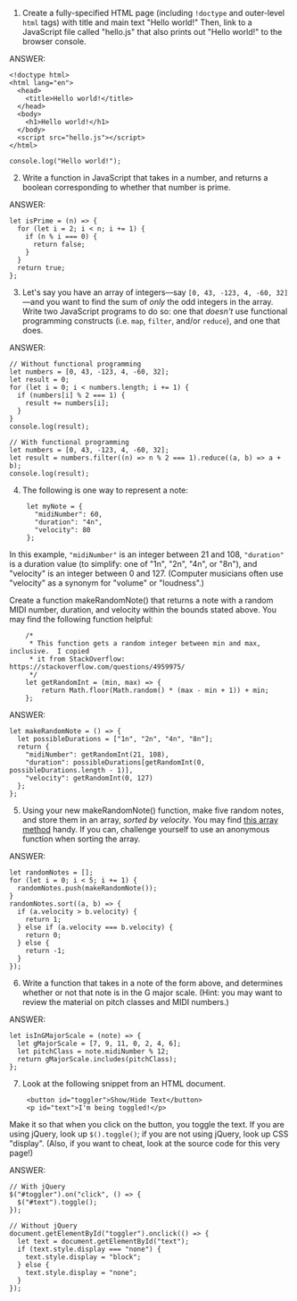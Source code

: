 1. Create a fully-specified HTML page (including `!doctype` and outer-level
   `html` tags) with title and main text "Hello world!"  Then, link to a
   JavaScript file called "hello.js" that also prints out "Hello world!" to the
   browser console.

ANSWER:

    <!doctype html>
    <html lang="en">
      <head>
        <title>Hello world!</title>
      </head>
      <body>
        <h1>Hello world!</h1>
      </body>
      <script src="hello.js"></script>
    </html>

    console.log("Hello world!");


2. Write a function in JavaScript that takes in a number, and returns a boolean
   corresponding to whether that number is prime.

ANSWER:

    let isPrime = (n) => {
      for (let i = 2; i < n; i += 1) {
        if (n % i === 0) {
          return false;
        }
      }
      return true;
    };


3. Let's say you have an array of integers—say `[0, 43, -123, 4, -60, 32]`—and
   you want to find the sum of *only* the odd integers in the array.  Write two
   JavaScript programs to do so: one that *doesn't* use functional programming
   constructs (i.e. `map`, `filter`, and/or `reduce`), and one that does.

ANSWER:

    // Without functional programming
    let numbers = [0, 43, -123, 4, -60, 32];
    let result = 0;
    for (let i = 0; i < numbers.length; i += 1) {
      if (numbers[i] % 2 === 1) {
        result += numbers[i];
      }
    }
    console.log(result);

    // With functional programming
    let numbers = [0, 43, -123, 4, -60, 32];
    let result = numbers.filter((n) => n % 2 === 1).reduce((a, b) => a + b);
    console.log(result);


4. The following is one way to represent a note:

        let myNote = {
          "midiNumber": 60,
          "duration": "4n",
          "velocity": 80
        };

  In this example, `"midiNumber"` is an integer between 21 and 108, `"duration"`
  is a duration value (to simplify: one of "1n", "2n", "4n", or "8n"), and
  "velocity" is an integer between 0 and 127.  (Computer musicians often use
  "velocity" as a synonym for "volume" or "loudness".)

  Create a function makeRandomNote() that returns a note with a random MIDI
  number, duration, and velocity within the bounds stated above.  You may find
  the following function helpful:

        /*
         * This function gets a random integer between min and max, inclusive.  I copied
         * it from StackOverflow: https://stackoverflow.com/questions/4959975/
         */
        let getRandomInt = (min, max) => {
            return Math.floor(Math.random() * (max - min + 1)) + min;
        };

ANSWER:

    let makeRandomNote = () => {
      let possibleDurations = ["1n", "2n", "4n", "8n"];
      return {
        "midiNumber": getRandomInt(21, 108),
        "duration": possibleDurations[getRandomInt(0, possibleDurations.length - 1)],
        "velocity": getRandomInt(0, 127)
      };
    };


5. Using your new makeRandomNote() function, make five random notes, and store
   them in an array, *sorted by velocity*.  You may find [this array
   method](https://developer.mozilla.org/en-US/docs/Web/JavaScript/Reference/Global_Objects/Array/sort)
   handy.  If you can, challenge yourself to use an anonymous function when
   sorting the array.

ANSWER:

    let randomNotes = [];
    for (let i = 0; i < 5; i += 1) {
      randomNotes.push(makeRandomNote());
    }
    randomNotes.sort((a, b) => {
      if (a.velocity > b.velocity) {
        return 1;
      } else if (a.velocity === b.velocity) {
        return 0;
      } else {
        return -1;
      }
    });


6. Write a function that takes in a note of the form above, and determines
   whether or not that note is in the G major scale.  (Hint: you may want to
   review the material on pitch classes and MIDI numbers.)

ANSWER:

    let isInGMajorScale = (note) => {
      let gMajorScale = [7, 9, 11, 0, 2, 4, 6];
      let pitchClass = note.midiNumber % 12;
      return gMajorScale.includes(pitchClass);
    };


7. Look at the following snippet from an HTML document.

        <button id="toggler">Show/Hide Text</button>
        <p id="text">I'm being toggled!</p>

  Make it so that when you click on the button, you toggle the text.  If you are
  using jQuery, look up `$().toggle()`; if you are not using jQuery, look up CSS
  "display".  (Also, if you want to cheat, look at the source code for this very
  page!)

ANSWER:

    // With jQuery
    $("#toggler").on("click", () => {
      $("#text").toggle();
    });

    // Without jQuery
    document.getElementById("toggler").onclick(() => {
      let text = document.getElementById("text");
      if (text.style.display === "none") {
        text.style.display = "block";
      } else {
        text.style.display = "none";
      }
    });
